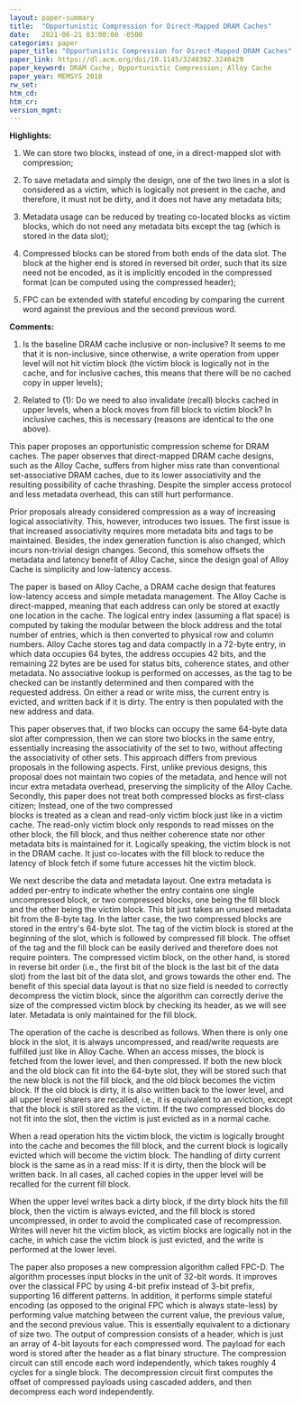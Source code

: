 ```yaml
---
layout: paper-summary
title:  "Opportunistic Compression for Direct-Mapped DRAM Caches"
date:   2021-06-21 03:00:00 -0500
categories: paper
paper_title: "Opportunistic Compression for Direct-Mapped DRAM Caches"
paper_link: https://dl.acm.org/doi/10.1145/3240302.3240429
paper_keyword: DRAM Cache; Opportunistic Compression; Alloy Cache
paper_year: MEMSYS 2018
rw_set:
htm_cd:
htm_cr:
version_mgmt:
---
```


**Highlights:**

1. We can store two blocks, instead of one, in a direct-mapped slot with compression;

2. To save metadata and simply the design, one of the two lines in a slot is considered as a victim, which is
   logically not present in the cache, and therefore, it must not be dirty, and it does not have any metadata bits;

3. Metadata usage can be reduced by treating co-located blocks as victim blocks, which do not need any
   metadata bits except the tag (which is stored in the data slot);

4. Compressed blocks can be stored from both ends of the data slot. The block at the higher end is stored
   in reversed bit order, such that its size need not be encoded, as it is implicitly encoded in the compressed
   format (can be computed using the compressed header);

5. FPC can be extended with stateful encoding by comparing the current word against the previous and the second
   previous word.

**Comments:**

1. Is the baseline DRAM cache inclusive or non-inclusive? It seems to me that it is non-inclusive, since
   otherwise, a write operation from upper level will not hit victim block (the victim block is logically not
   in the cache, and for inclusive caches, this means that there will be no cached copy in upper levels);

2. Related to (1): Do we need to also invalidate (recall) blocks cached in upper levels, when a block moves from
   fill block to victim block? In inclusive caches, this is necessary (reasons are identical to the one above).

This paper proposes an opportunistic compression scheme for DRAM caches. The paper observes that direct-mapped DRAM
cache designs, such as the Alloy Cache, suffers from higher miss rate than conventional set-associative DRAM caches,
due to its lower associativity and the resulting possibility of cache thrashing. 
Despite the simpler access protocol and less metadata overhead, this can still hurt performance.

Prior proposals already considered compression as a way of increasing logical associativity. This, however, introduces
two issues. The first issue is that increased associativity requires more metadata bits and tags to be maintained.
Besides, the index generation function is also changed, which incurs non-trivial design changes.
Second, this somehow offsets the metadata and latency benefit of Alloy Cache, since the design goal of Alloy Cache 
is simplicity and low-latency access.

The paper is based on Alloy Cache, a DRAM cache design that features low-latency access and simple metadata
management. The Alloy Cache is direct-mapped, meaning that each address can only be stored at exactly one location
in the cache. The logical entry index (assuming a flat space) is computed by taking the modular between the 
block address and the total number of entries, which is then converted to physical row and column numbers. 
Alloy Cache stores tag and data compactly in a 72-byte entry, in which data occupies 64 bytes, the address
occupies 42 bits, and the remaining 22 bytes are be used for status bits, coherence states, and other metadata. 
No associative lookup is performed on accesses, as the tag to be checked can be instantly determined and then compared 
with the requested address. 
On either a read or write miss, the current entry is evicted, and written back if it is dirty. 
The entry is then populated with the new address and data.

This paper observes that, if two blocks can occupy the same 64-byte data slot after compression, then we can
store two blocks in the same entry, essentially increasing the associativity of the set to two, without
affecting the associativity of other sets.
This approach differs from previous proposals in the following aspects. 
First, unlike previous designs, this proposal does not maintain two copies of the metadata, and hence will not incur
extra metadata overhead, preserving the simplicity of the Alloy Cache.
Secondly, this paper does not treat both compressed blocks as first-class citizen; Instead, one of the two compressed   
blocks is treated as a clean and read-only victim block just like in a victim cache. The read-only victim block only 
responds to read misses on the other block, the fill block, and thus neither coherence state nor other metadata bits
is maintained for it.
Logically speaking, the victim block is not in the DRAM cache. It just co-locates with the fill block to reduce
the latency of block fetch if some future accesses hit the victim block.

We next describe the data and metadata layout. One extra metadata is added per-entry to indicate whether
the entry contains one single uncompressed block, or two compressed blocks, one being the fill block and the other 
being the victim block.
This bit just takes an unused metadata bit from the 8-byte tag.
In the latter case, the two compressed blocks are stored in the entry's 64-byte slot. The tag of the victim block
is stored at the beginning of the slot, which is followed by compressed fill block. The offset of the tag and the
fill block can be easily derived and therefore does not require pointers. The compressed victim block,
on the other hand, is stored in reverse bit order (i.e., the first bit of the block is the last bit of the data slot)
from the last bit of the data slot, and grows towards the other end.
The benefit of this special data layout is that no size field is needed to correctly decompress the victim block,
since the algorithm can correctly derive the size of the compressed victim block by checking its header, as we 
will see later. 
Metadata is only maintained for the fill block.

The operation of the cache is described as follows. 
When there is only one block in the slot, it is always uncompressed, and read/write requests are fulfilled just like
in Alloy Cache. When an access misses, the block is fetched from the lower level, and then compressed. If both the new
block and the old block can fit into the 64-byte slot, they will be stored such that the new block is not the fill
block, and the old block becomes the victim block. 
If the old block is dirty, it is also written back to the lower level, and all upper level sharers are recalled, i.e.,
it is equivalent to an eviction, except that the block is still stored as the victim.
If the two compressed blocks do not fit into the slot, then the victim is just evicted as in a normal cache.

When a read operation hits the victim block, the victim is logically brought into the cache and becomes the fill block, 
and the current block is logically evicted which will become the victim block. The handling of dirty current block is 
the same as in a read miss: If it is dirty, then the block will be written back. In all cases, all cached copies in the
upper level will be recalled for the current fill block.

When the upper level writes back a dirty block, if the dirty block hits the fill block, then the victim is always
evicted, and the fill block is stored uncompressed, in order to avoid the complicated case of recompression.
Writes will never hit the victim block, as victim blocks are logically not in the cache, in which case the victim
block is just evicted, and the write is performed at the lower level.

The paper also proposes a new compression algorithm called FPC-D. The algorithm processes input blocks in the
unit of 32-bit words.
It improves over the classical FPC by using 4-bit prefix instead of 3-bit prefix, supporting 16 different patterns. 
In addition, it performs simple stateful encoding (as opposed to the original FPC which is always state-less) by 
performing value matching between the current value, the previous value, and the second previous value.
This is essentially equivalent to a dictionary of size two.
The output of compression consists of a header, which is just an array of 4-bit layouts for each compressed word.
The payload for each word is stored after the header as a flat binary structure.
The compression circuit can still encode each word independently, which takes roughly 4 cycles for a single block.
The decompression circuit first computes the offset of compressed payloads using cascaded adders, and then 
decompress each word independently.

